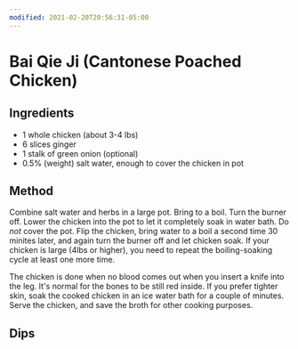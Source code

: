 ```yaml
---
modified: 2021-02-20T20:56:31-05:00
---
```


# Bai Qie Ji (Cantonese Poached Chicken)

## Ingredients
* 1 whole chicken (about 3-4 lbs)
* 6 slices ginger
* 1 stalk of green onion (optional)
* 0.5% (weight) salt water, enough to cover the chicken in pot

## Method

Combine salt water and herbs in a large pot. Bring to a boil. Turn the burner off. Lower the chicken into the pot to let it completely soak in water bath. Do *not* cover the pot. Flip the chicken, bring water to a boil a second time 30 minites later, and again turn the burner off and let chicken soak. If your chicken is large (4lbs or higher), you need to repeat the boiling-soaking cycle at least one more time.

The chicken is done when no blood comes out when you insert a knife into the leg. It's normal for the bones to be still red inside. If you prefer tighter skin, soak the cooked chicken in an ice water bath for a couple of minutes. Serve the chicken, and save the broth for other cooking purposes.

## Dips
